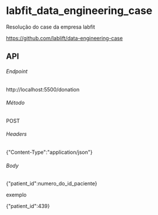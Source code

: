 # labfit_data_engineering_case

Resolução do case da empresa labfit

https://github.com/lablift/data-engineering-case


## API

###### Endpoint
http://localhost:5500/donation
###### Método
POST
###### Headers
{"Content-Type":"application/json"}
###### Body
{"patient_id":numero_do_id_paciente}

exemplo

{"patient_id":439}





